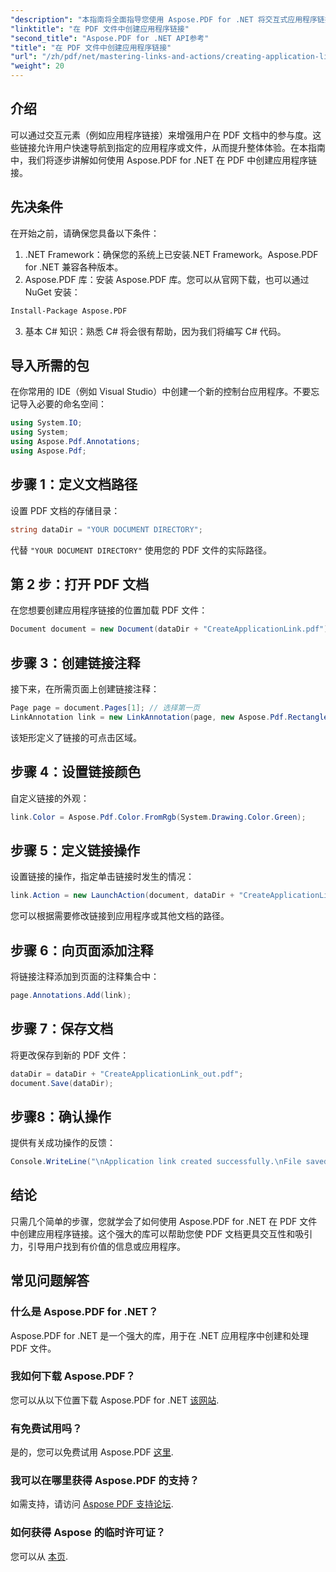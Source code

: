 ```yaml
---
"description": "本指南将全面指导您使用 Aspose.PDF for .NET 将交互式应用程序链接添加到 PDF 文档。通过快速导航到指定的应用程序或文件，增强用户参与度。"
"linktitle": "在 PDF 文件中创建应用程序链接"
"second_title": "Aspose.PDF for .NET API参考"
"title": "在 PDF 文件中创建应用程序链接"
"url": "/zh/pdf/net/mastering-links-and-actions/creating-application-link/"
"weight": 20
---
```


## 介绍

可以通过交互元素（例如应用程序链接）来增强用户在 PDF 文档中的参与度。这些链接允许用户快速导航到指定的应用程序或文件，从而提升整体体验。在本指南中，我们将逐步讲解如何使用 Aspose.PDF for .NET 在 PDF 中创建应用程序链接。

## 先决条件

在开始之前，请确保您具备以下条件：

1. .NET Framework：确保您的系统上已安装.NET Framework。Aspose.PDF for .NET 兼容各种版本。
2. Aspose.PDF 库：安装 Aspose.PDF 库。您可以从官网下载，也可以通过 NuGet 安装：
```bash
Install-Package Aspose.PDF
```
3. 基本 C# 知识：熟悉 C# 将会很有帮助，因为我们将编写 C# 代码。

## 导入所需的包

在你常用的 IDE（例如 Visual Studio）中创建一个新的控制台应用程序。不要忘记导入必要的命名空间：

```csharp
using System.IO;
using System;
using Aspose.Pdf.Annotations;
using Aspose.Pdf;
```

## 步骤 1：定义文档路径

设置 PDF 文档的存储目录：

```csharp
string dataDir = "YOUR DOCUMENT DIRECTORY";
```

代替 `"YOUR DOCUMENT DIRECTORY"` 使用您的 PDF 文件的实际路径。

## 第 2 步：打开 PDF 文档

在您想要创建应用程序链接的位置加载 PDF 文件：

```csharp
Document document = new Document(dataDir + "CreateApplicationLink.pdf");
```

## 步骤 3：创建链接注释

接下来，在所需页面上创建链接注释：

```csharp
Page page = document.Pages[1]; // 选择第一页
LinkAnnotation link = new LinkAnnotation(page, new Aspose.Pdf.Rectangle(100, 100, 300, 300));
```

该矩形定义了链接的可点击区域。

## 步骤 4：设置链接颜色

自定义链接的外观：

```csharp
link.Color = Aspose.Pdf.Color.FromRgb(System.Drawing.Color.Green);
```

## 步骤 5：定义链接操作

设置链接的操作，指定单击链接时发生的情况：

```csharp
link.Action = new LaunchAction(document, dataDir + "CreateApplicationLink.pdf");
```

您可以根据需要修改链接到应用程序或其他文档的路径。

## 步骤 6：向页面添加注释

将链接注释添加到页面的注释集合中：

```csharp
page.Annotations.Add(link);
```

## 步骤 7：保存文档

将更改保存到新的 PDF 文件：

```csharp
dataDir = dataDir + "CreateApplicationLink_out.pdf";
document.Save(dataDir);
```

## 步骤8：确认操作

提供有关成功操作的反馈：

```csharp
Console.WriteLine("\nApplication link created successfully.\nFile saved at " + dataDir);
```

## 结论

只需几个简单的步骤，您就学会了如何使用 Aspose.PDF for .NET 在 PDF 文件中创建应用程序链接。这个强大的库可以帮助您使 PDF 文档更具交互性和吸引力，引导用户找到有价值的信息或应用程序。

## 常见问题解答

### 什么是 Aspose.PDF for .NET？
Aspose.PDF for .NET 是一个强大的库，用于在 .NET 应用程序中创建和处理 PDF 文件。

### 我如何下载 Aspose.PDF？
您可以从以下位置下载 Aspose.PDF for .NET [该网站](https://releases。aspose.com/pdf/net/).

### 有免费试用吗？
是的，您可以免费试用 Aspose.PDF [这里](https://releases。aspose.com/).

### 我可以在哪里获得 Aspose.PDF 的支持？
如需支持，请访问 [Aspose PDF 支持论坛](https://forum。aspose.com/c/pdf/10).

### 如何获得 Aspose 的临时许可证？
您可以从 [本页](https://purchase。aspose.com/temporary-license/).